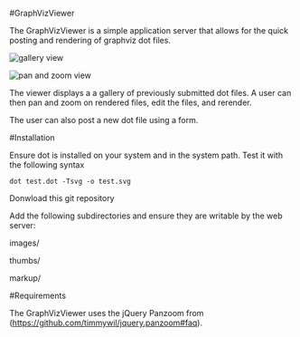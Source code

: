 #GraphVizViewer

The GraphVizViewer is a simple application server that allows for the quick posting and rendering of graphviz dot files.

![gallery view](https://raw.github.com/stevehenderson/GraphVizViewer/master/gvv1.png)

![pan and zoom view](https://raw.github.com/stevehenderson/GraphVizViewer/master/gvv2.png)


The viewer displays a a gallery of previously submitted dot files.  A user can then pan and zoom on rendered files, edit the files, and rerender.

The user can also post a new dot file using a form.

#Installation

Ensure dot is installed on your system and in the system path.  Test it with the following syntax

```
dot test.dot -Tsvg -o test.svg
```

Donwload this git repository

Add the following subdirectories and ensure they are writable by the web server:

images/

thumbs/

markup/


#Requirements

The GraphVizViewer uses the jQuery Panzoom from (https://github.com/timmywil/jquery.panzoom#faq).
